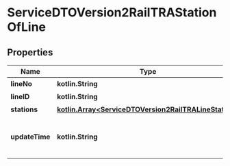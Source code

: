 
# ServiceDTOVersion2RailTRAStationOfLine

## Properties
Name | Type | Description | Notes
------------ | ------------- | ------------- | -------------
**lineNo** | **kotlin.String** | 路線編號 | 
**lineID** | **kotlin.String** | 路線代碼 | 
**stations** | [**kotlin.Array&lt;ServiceDTOVersion2RailTRALineStation&gt;**](ServiceDTOVersion2RailTRALineStation.md) | 路線車站資訊 | 
**updateTime** | **kotlin.String** | 資料更新日期時間(ISO8601格式:yyyy-MM-ddTHH:mm:sszzz) | 



